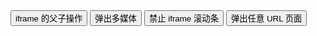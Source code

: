 <div class="layui-btn-container">
  <button type="button" class="layui-btn layui-btn-primary" lay-on="test-iframe-handle">
    iframe 的父子操作
    <span id="ID-test-iframe-mark"></span>
  </button>
  <button type="button" class="layui-btn layui-btn-primary" lay-on="test-iframe-video">弹出多媒体</button>
  <button type="button" class="layui-btn layui-btn-primary" lay-on="test-iframe-overflow">禁止 iframe 滚动条</button>
  <button type="button" class="layui-btn layui-btn-primary" lay-on="test-iframe-curl">弹出任意 URL 页面</button>
</div>

<!-- import layui --> 
<script>
layui.use(function(){
  var $ = layui.$;
  var layer = layui.layer;
  var util = layui.util;

  // 事件
  util.on('lay-on', {
    'test-iframe-handle': function(){
      layer.open({
        type: 2,
        area: ['680px', '520px'],
        content: '/layer/test/iframe.html',
        fixed: false, // 不固定
        maxmin: true,
        shadeClose: true,
        btn: ['获取表单值', '取消'],
        btnAlign: 'c',
        yes: function(index, layero){
          // 获取 iframe 的窗口对象
          var iframeWin =  window[layero.find('iframe')[0]['name']];
          var elemMark = iframeWin.$('#mark'); // 获得 iframe 中某个输入框元素
          var value = elemMark.val();
          
          if($.trim(value) === '') return elemMark.focus();

          // 显示获得的值
          layer.msg('获得 iframe 中的输入框标记值：'+ value);
        }
      });
    },
    'test-iframe-video': function(){
      layer.open({
        type: 2,
        title: false,
        area: ['630px', '360px'],
        shade: 0.8,
        closeBtn: 0,
        shadeClose: true,
        content: '//player.youku.com/embed/XMzI1NjQyMzkwNA==' // video 地址
      });
      layer.msg('点击遮罩区域可关闭');
    },
    'test-iframe-overflow': function(){
      layer.open({
        type: 2,
        area: ['360px', '500px'],
        skin: 'layui-layer-rim', // 加上边框
        content: ['/layer/test/1.html', 'no'] // 数组第二个成员设为 no 即屏蔽 iframe 滚动条
      });
    },
    'test-iframe-curl': function(){
      layer.open({
        type: 2,
        title: 'iframe 任意 URL',
        shadeClose: true,
        maxmin: true, //开启最大化最小化按钮
        area: ['900px', '600px'],
        content: 'https://dashi.aliyun.com/activity/aigc?userCode=ap0255is'
      });
    }
  })
});
</script>
